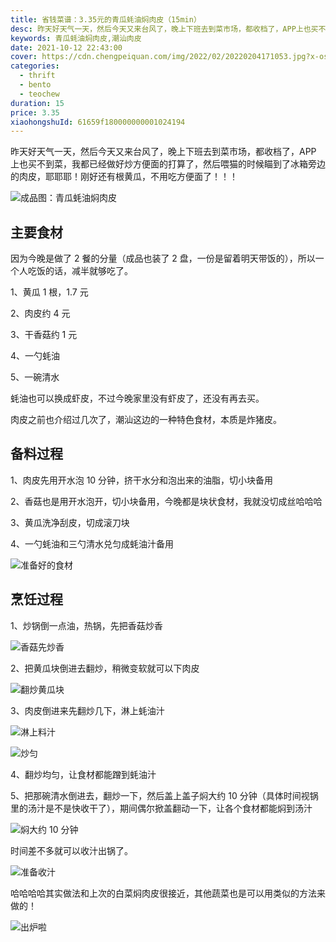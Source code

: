 ```yaml
---
title: 省钱菜谱：3.35元的青瓜蚝油焖肉皮（15min）
desc: 昨天好天气一天，然后今天又来台风了，晚上下班去到菜市场，都收档了，APP上也买不到菜，我都已经做好炒方便面的打算了，然后喂猫的时候瞄到了冰箱旁边的肉皮，耶耶耶！刚好还有根黄瓜，不用吃方便面了！！！
keywords: 青瓜蚝油焖肉皮,潮汕肉皮
date: 2021-10-12 22:43:00
cover: https://cdn.chengpeiquan.com/img/2022/02/20220204171053.jpg?x-oss-process=image/interlace,1
categories:
  - thrift
  - bento
  - teochew
duration: 15
price: 3.35
xiaohongshuId: 61659f180000000001024194
---
```


昨天好天气一天，然后今天又来台风了，晚上下班去到菜市场，都收档了，APP 上也买不到菜，我都已经做好炒方便面的打算了，然后喂猫的时候瞄到了冰箱旁边的肉皮，耶耶耶！刚好还有根黄瓜，不用吃方便面了！！！

![成品图：青瓜蚝油焖肉皮](https://cdn.chengpeiquan.com/img/2022/02/20220204171333.jpg?x-oss-process=image/interlace,1)

## 主要食材

因为今晚是做了 2 餐的分量（成品也装了 2 盘，一份是留着明天带饭的），所以一个人吃饭的话，减半就够吃了。

1、黄瓜 1 根，1.7 元

2、肉皮约 4 元

3、干香菇约 1 元

4、一勺蚝油

5、一碗清水

蚝油也可以换成虾皮，不过今晚家里没有虾皮了，还没有再去买。

肉皮之前也介绍过几次了，潮汕这边的一种特色食材，本质是炸猪皮。

## 备料过程

1、肉皮先用开水泡 10 分钟，挤干水分和泡出来的油脂，切小块备用

2、香菇也是用开水泡开，切小块备用，今晚都是块状食材，我就没切成丝哈哈哈

3、黄瓜洗净刮皮，切成滚刀块

4、一勺蚝油和三勺清水兑匀成蚝油汁备用

![准备好的食材](https://cdn.chengpeiquan.com/img/2022/02/20220204171326.jpg?x-oss-process=image/interlace,1)

## 烹饪过程

1、炒锅倒一点油，热锅，先把香菇炒香

![香菇先炒香](https://cdn.chengpeiquan.com/img/2022/02/20220204171327.jpg?x-oss-process=image/interlace,1)

2、把黄瓜块倒进去翻炒，稍微变软就可以下肉皮

![翻炒黄瓜块](https://cdn.chengpeiquan.com/img/2022/02/20220204171328.jpg?x-oss-process=image/interlace,1)

3、肉皮倒进来先翻炒几下，淋上蚝油汁

![淋上料汁](https://cdn.chengpeiquan.com/img/2022/02/20220204171329.jpg?x-oss-process=image/interlace,1)

![炒匀](https://cdn.chengpeiquan.com/img/2022/02/20220204171330.jpg?x-oss-process=image/interlace,1)

4、翻炒均匀，让食材都能蹭到蚝油汁

5、把那碗清水倒进去，翻炒一下，然后盖上盖子焖大约 10 分钟（具体时间视锅里的汤汁是不是快收干了），期间偶尔掀盖翻动一下，让各个食材都能焖到汤汁

![焖大约 10 分钟](https://cdn.chengpeiquan.com/img/2022/02/20220204171331.jpg?x-oss-process=image/interlace,1)

时间差不多就可以收汁出锅了。

![准备收汁](https://cdn.chengpeiquan.com/img/2022/02/20220204171332.jpg?x-oss-process=image/interlace,1)

哈哈哈哈其实做法和上次的白菜焖肉皮很接近，其他蔬菜也是可以用类似的方法来做的！

![出炉啦](https://cdn.chengpeiquan.com/img/2022/02/20220204171334.jpg?x-oss-process=image/interlace,1)
